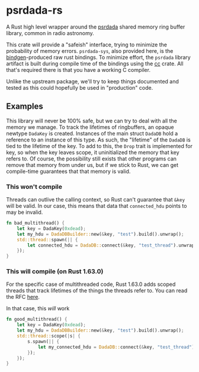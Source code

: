 # psrdada-rs

A Rust high level wrapper around the
[psrdada](http://psrdada.sourceforge.net/) shared memory ring buffer library,
common in radio astronomy.

This crate will provide a "safeish" interface, trying to minimize the probability
of memory errors. `psrdada-sys`, also provided here, is the
[bindgen](https://github.com/rust-lang/rust-bindgen)-produced raw rust bindings.
To minimize effort, the `psrdada` library artifact is built during compile time
of the bindings using the [cc](https://docs.rs/cc/latest/cc/) crate. All that's
required there is that you have a working C compiler.

Unlike the upstream package, we'll try to keep things documented and tested as
this could hopefully be used in "production" code.

## Examples

This library will never be 100% safe, but we can try to deal with all the memory we manage.
To track the lifetimes of ringbuffers, an opaque newtype `DadaKey` is created. Instances of the
main struct `DadaDB` hold a reference to an instance of this type. As such, the "lifetime" of
the `DadaDB` is tied to the lifetime of the key. To add to this, the `Drop` trait is implemented for key, so when the key leaves scope, it uninitialized the memory that key refers to. Of course, the possibility still exists that other programs can remove that memory from under us, but if we stick to Rust, we can get compile-time guarantees that that memory is valid.

### This won't compile

Threads can outlive the calling context, so Rust can't guarantee that `&key` will be valid. In our case, this means
that data that `connected_hdu` points to may be invalid.

```rust
fn bad_multithread() {
    let key = DadaKey(0xdead);
    let my_hdu = DadaDBBuilder::new(&key, "test").build().unwrap();
    std::thread::spawn(|| {
        let connected_hdu = DadaDB::connect(&key, "test_thread").unwrap();
    });
}
```

### This will compile (on Rust 1.63.0)

For the specific case of multithreaded code, Rust 1.63.0 adds scoped threads that track lifetimes of the things
the threads refer to. You can read the RFC [here](https://rust-lang.github.io/rfcs/3151-scoped-threads.html).

In that case, this *will* work

```rust
fn good_multithread() {
    let key = DadaKey(0xdead);
    let my_hdu = DadaDBBuilder::new(&key, "test").build().unwrap();
    std::thread::scope(|s| {
        s.spawn(|| {
            let my_connected_hdu = DadaDB::connect(&key, "test_thread").unwrap();
        });
    });
}
```